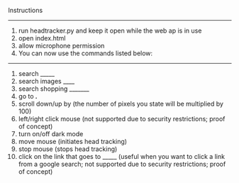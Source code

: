 Instructions
_________________________________
1. run headtracker.py and keep it open while the web ap is in use
2. open index.html
3. allow microphone permission
4. You can now use the commands listed below:
---------------------------------------------------

1. search _____
2. search images ____
3. search shopping _______
4. go to _____._____
5. scroll down/up by (the number of pixels you state will be multiplied by 100)
6. left/right click mouse (not supported due to security restrictions; proof of concept)
7. turn on/off dark mode
8. move mouse (initiates head tracking)
9. stop mouse (stops head tracking)
10. click on the link that goes to _____ (useful when you want to click a link from a google search; not supported due to security restrictions; proof of concept)
